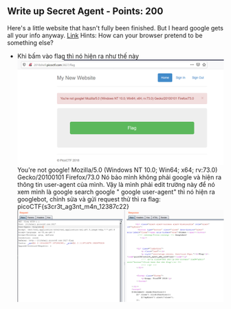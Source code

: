 ## Write up Secret Agent - Points: 200
  Here's a little website that hasn't fully been finished. But I heard google gets all your info anyway.
  [Link](http://2018shell.picoctf.com:3827)
  Hints: How can your browser pretend to be something else?

- Khi bấm vào flag thì nó hiện ra như thế này 
  <img src="./1.png">
  You're not google! Mozilla/5.0 (Windows NT 10.0; Win64; x64; rv:73.0) Gecko/20100101 Firefox/73.0 
  Nó bảo mình không phải google và hiện ra thông tin user-agent của mình. Vậy là mình phải edit trường này để nó xem mình là google
  search google " google user-agent" thì nó hiện ra googlebot, chỉnh sửa và gửi request thử thì ra flag: 
  picoCTF{s3cr3t_ag3nt_m4n_12387c22}
  <img src="./2.png">